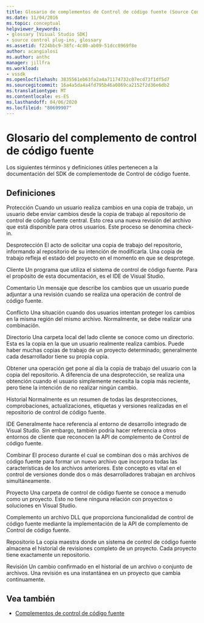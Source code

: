 ```yaml
---
title: Glosario de complementos de Control de código fuente (Source Control Plug-in Glossary) Microsoft Docs
ms.date: 11/04/2016
ms.topic: conceptual
helpviewer_keywords:
- glossary [Visual Studio SDK]
- source control plug-ins, glossary
ms.assetid: f224bbc9-38fc-4c80-ab09-51dcc8969f8e
author: acangialosi
ms.author: anthc
manager: jillfra
ms.workload:
- vssdk
ms.openlocfilehash: 3835561eb63fa2a4a71174732c07ecd73f1df5d7
ms.sourcegitcommit: 16a4a5da4a4fd795b46a0869ca2152f2d36e6db2
ms.translationtype: MT
ms.contentlocale: es-ES
ms.lasthandoff: 04/06/2020
ms.locfileid: "80699907"
---
```

# <a name="source-control-plug-in-glossary"></a>Glosario del complemento de control de código fuente
Los siguientes términos y definiciones útiles pertenecen a la documentación del SDK de complementode de Control de código fuente.

## <a name="definitions"></a>Definiciones
 Protección Cuando un usuario realiza cambios en una copia de trabajo, un usuario debe enviar cambios desde la copia de trabajo al repositorio de control de código fuente central. Esto crea una nueva revisión del archivo que está disponible para otros usuarios. Este proceso se denomina check-in.

 Desprotección El acto de solicitar una copia de trabajo del repositorio, informando al repositorio de su intención de modificarla. Una copia de trabajo refleja el estado del proyecto en el momento en que se desprotege.

 Cliente Un programa que utiliza el sistema de control de código fuente. Para el propósito de esta documentación, es el IDE de Visual Studio.

 Comentario Un mensaje que describe los cambios que un usuario puede adjuntar a una revisión cuando se realiza una operación de control de código fuente.

 Conflicto Una situación cuando dos usuarios intentan proteger los cambios en la misma región del mismo archivo. Normalmente, se debe realizar una combinación.

 Directorio Una carpeta local del lado cliente se conoce como un directorio. Esta es la copia en la que un usuario realmente realiza cambios. Puede haber muchas copias de trabajo de un proyecto determinado; generalmente cada desarrollador tiene su propia copia.

 Obtener una operación get pone al día la copia de trabajo del usuario con la copia del repositorio. A diferencia de una desprotección, se realiza una obtención cuando el usuario simplemente necesita la copia más reciente, pero tiene la intención de no realizar ningún cambio.

 Historial Normalmente es un resumen de todas las desprotecciones, comprobaciones, actualizaciones, etiquetas y versiones realizadas en el repositorio de control de código fuente.

 IDE Generalmente hace referencia al entorno de desarrollo integrado de Visual Studio. Sin embargo, también podría hacer referencia a otros entornos de cliente que reconocen la API de complemento de Control de código fuente.

 Combinar El proceso durante el cual se combinan dos o más archivos de código fuente para formar un nuevo archivo que incorpora todas las características de los archivos anteriores. Este concepto es vital en el control de versiones donde dos o más desarrolladores trabajan en archivos simultáneamente.

 Proyecto Una carpeta de control de código fuente se conoce a menudo como un proyecto. Esto no tiene ninguna relación con proyectos o soluciones en Visual Studio.

 Complemento un archivo DLL que proporciona funcionalidad de control de código fuente mediante la implementación de la API de complemento de Control de código fuente.

 Repositorio La copia maestra donde un sistema de control de código fuente almacena el historial de revisiones completo de un proyecto. Cada proyecto tiene exactamente un repositorio.

 Revisión Un cambio confirmado en el historial de un archivo o conjunto de archivos. Una revisión es una instantánea en un proyecto que cambia continuamente.

## <a name="see-also"></a>Vea también
- [Complementos de control de código fuente](../extensibility/source-control-plug-ins.md)
